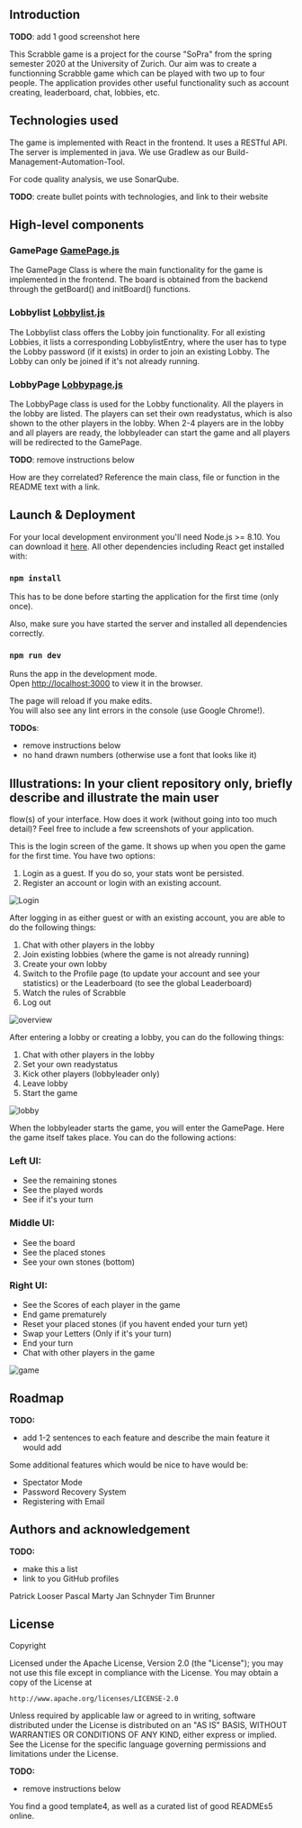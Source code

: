 ## Introduction

**TODO**: add 1 good screenshot here

This Scrabble game is a project for the course "SoPra" from the spring semester 2020 at the University of Zurich. Our aim was to create a functionning Scrabble game which can be played with two up to four people. The application provides other useful functionality such as account creating, leaderboard, chat, lobbies, etc.

## Technologies used

The game is implemented with React in the frontend. It uses a RESTful API.
The server is implemented in java.
We use Gradlew as our Build-Management-Automation-Tool.

For code quality analysis, we use SonarQube.

**TODO**: create bullet points with technologies, and link to their website

## High-level components

### GamePage [GamePage.js](src/components/game/GamePage.js)

The GamePage Class is where the main functionality for the game is implemented in the frontend. The board is obtained from the backend through the getBoard() and initBoard() functions.

### Lobbylist [Lobbylist.js](src/components/overview/Lobbylist.js)

The Lobbylist class offers the Lobby join functionality. For all existing Lobbies, it lists a corresponding LobbylistEntry, where the user has to type the Lobby password (if it exists) in order to join an existing Lobby. The Lobby can only be joined if it's not already running.

### LobbyPage [Lobbypage.js](src/components/lobby/LobbyPage.js)

The LobbyPage class is used for the Lobby functionality. All the players in the lobby are listed. The players can set their own readystatus, which is also shown to the other players in the lobby. When 2-4 players are in the lobby and all players are ready, the lobbyleader can start the game and all players will be redirected to the GamePage.

**TODO**: remove instructions below

How are they correlated? Reference the main class, file or function in the README text
with a link.

## Launch & Deployment

For your local development environment you'll need Node.js >= 8.10. You can download it [here](https://nodejs.org). All other dependencies including React get installed with:

### `npm install`

This has to be done before starting the application for the first time (only once).

Also, make sure you have started the server and installed all dependencies correctly.

### `npm run dev`

Runs the app in the development mode.<br>
Open [http://localhost:3000](http://localhost:3000) to view it in the browser.

The page will reload if you make edits.<br>
You will also see any lint errors in the console (use Google Chrome!).

**TODOs**:

- remove instructions below
- no hand drawn numbers (otherwise use a font that looks like it)

## Illustrations: In your client repository only, briefly describe and illustrate the main user

flow(s) of your interface. How does it work (without going into too much detail)? Feel free
to include a few screenshots of your application.

This is the login screen of the game. It shows up when you open the game for the first time. You have two options:

1. Login as a guest. If you do so, your stats wont be persisted.
2. Register an account or login with an existing account.

![Login](/readme_images/login.png?raw=true "Optional Title")

After logging in as either guest or with an existing account, you are able to do the following things:

1. Chat with other players in the lobby
2. Join existing lobbies (where the game is not already running)
3. Create your own lobby
4. Switch to the Profile page (to update your account and see your statistics) or the Leaderboard (to see the global Leaderboard)
5. Watch the rules of Scrabble
6. Log out

![overview](/readme_images/overview.png?raw=true "Optional Title")

After entering a lobby or creating a lobby, you can do the following things:

1. Chat with other players in the lobby
2. Set your own readystatus
3. Kick other players (lobbyleader only)
4. Leave lobby
5. Start the game

![lobby](/readme_images/lobby.png?raw=true "Optional Title")

When the lobbyleader starts the game, you will enter the GamePage. Here the game itself takes place.
You can do the following actions:

### Left UI:

- See the remaining stones
- See the played words
- See if it's your turn

### Middle UI:

- See the board
- See the placed stones
- See your own stones (bottom)

### Right UI:

- See the Scores of each player in the game
- End game prematurely
- Reset your placed stones (if you havent ended your turn yet)
- Swap your Letters (Only if it's your turn)
- End your turn
- Chat with other players in the game

![game](/readme_images/game.png?raw=true "Optional Title")

## Roadmap

**TODO:**

- add 1-2 sentences to each feature and describe the main feature it would add

Some additional features which would be nice to have would be:

- Spectator Mode
- Password Recovery System
- Registering with Email

## Authors and acknowledgement

**TODO:**

- make this a list
- link to you GitHub profiles

Patrick Looser
Pascal Marty
Jan Schnyder
Tim Brunner

## License

Copyright

Licensed under the Apache License, Version 2.0 (the "License");
you may not use this file except in compliance with the License.
You may obtain a copy of the License at

    http://www.apache.org/licenses/LICENSE-2.0

Unless required by applicable law or agreed to in writing, software
distributed under the License is distributed on an "AS IS" BASIS,
WITHOUT WARRANTIES OR CONDITIONS OF ANY KIND, either express or implied.
See the License for the specific language governing permissions and
limitations under the License.

**TODO:**

- remove instructions below

You find a good template4, as well as a curated list of good READMEs5 online.
